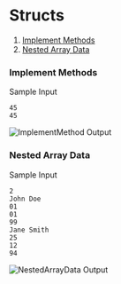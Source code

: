 # Structs

1.  [Implement Methods](https://github.com/quintanillach/mssa-sample-portfolio/tree/master/Structs#implement-methods)
2.  [Nested Array Data](https://github.com/quintanillach/mssa-sample-portfolio/tree/master/Structs#nested-array-data)

### Implement Methods


Sample Input

```
45
45
```

![ImplementMethod Output](https://github.com/quintanillach/mssa-sample-portfolio/blob/master/_images/ImplementMethod.PNG)

### Nested Array Data


Sample Input

```
2
John Doe
01
01
99
Jane Smith
25
12
94
```

![NestedArrayData Output](https://github.com/quintanillach/mssa-sample-portfolio/blob/master/_images/NestedArrayData.PNG)